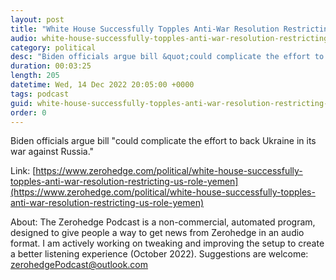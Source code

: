 ```yaml
---
layout: post
title: "White House Successfully Topples Anti-War Resolution Restricting US Role In Yemen"
audio: white-house-successfully-topples-anti-war-resolution-restricting-us-role-yemen-0
category: political
desc: "Biden officials argue bill &quot;could complicate the effort to back Ukraine in its war against Russia.&quot;"
duration: 00:03:25
length: 205
datetime: Wed, 14 Dec 2022 20:05:00 +0000
tags: podcast
guid: white-house-successfully-topples-anti-war-resolution-restricting-us-role-yemen-0
order: 0
---
```

Biden officials argue bill &quot;could complicate the effort to back Ukraine in its war against Russia.&quot;

Link: [https://www.zerohedge.com/political/white-house-successfully-topples-anti-war-resolution-restricting-us-role-yemen](https://www.zerohedge.com/political/white-house-successfully-topples-anti-war-resolution-restricting-us-role-yemen)

About: The Zerohedge Podcast is a non-commercial, automated program, designed to give people a way to get news from Zerohedge in an audio format.  I am actively working on tweaking and improving the setup to create a better listening experience (October 2022).  Suggestions are welcome: [zerohedgePodcast@outlook.com](mailto:zerohedgePodcast@outlook.com)